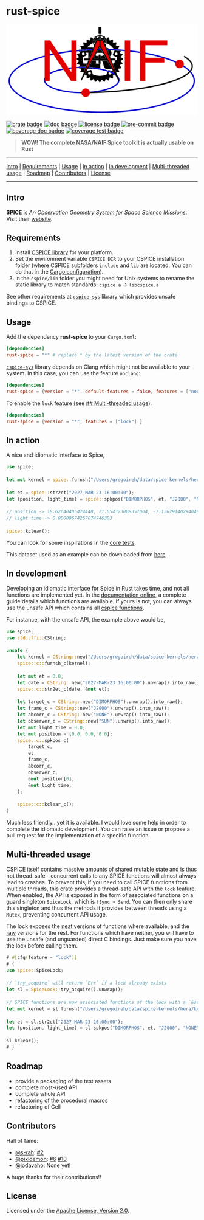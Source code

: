 # rust-spice

[![logo image]][repository link]

[![crate badge]][crate link]
[![doc badge]][doc link]
[![license badge]][license link]
[![pre-commit badge]][pre-commit link]
[![coverage doc badge]][coverage doc link]
[![coverage test badge]][coverage test link]

> **WOW! The complete NASA/NAIF Spice toolkit is actually usable on Rust**

---

[Intro](#intro) |
[Requirements](#requirements) |
[Usage](#usage) |
[In action](#in-action) |
[In development](#in-development) |
[Multi-threaded usage](#multi-threaded-usage) |
[Roadmap](#roadmap) |
[Contributors](#contributors) |
[License](#license)

---

## Intro

**SPICE** is *An Observation Geometry System for Space Science Missions*. Visit
their [website][naif link].

## Requirements

1) Install [CSPICE library][cspice install link] for your platform.
2) Set the environment variable `CSPICE_DIR` to your CSPICE installation folder
   (where CSPICE subfolders `include` and `lib` are located. You can do that in the
   [Cargo configuration][config doc]).
3) In the `cspice/lib` folder you might need for Unix systems to rename the
   static library to match standards: `cspice.a` -> `libcspice.a`

See other requirements at [`cspice-sys`][cspice-sys link] library which provides
unsafe bindings to CSPICE.

## Usage

Add the dependency **rust-spice** to your `Cargo.toml`:

```toml
[dependencies]
rust-spice = "*" # replace * by the latest version of the crate
```

[`cspice-sys`][cspice-sys link] library depends on Clang which might not be
available to your system. In this case, you can use the feature `noclang`:

```toml
[dependencies]
rust-spice = {version = "*", default-features = false, features = ["noclang"] }
```

To enable the `lock` feature (see [## Multi-threaded usage](#multi-threaded-usage)).

```toml
[dependencies]
rust-spice = {version = "*", features = ["lock"] }
```

## In action

A nice and idiomatic interface to Spice,

```rust
use spice;

let mut kernel = spice::furnsh("/Users/gregoireh/data/spice-kernels/hera/kernels/mk/hera_study_PO_EMA_2024.tm");

let et = spice::str2et("2027-MAR-23 16:00:00");
let (position, light_time) = spice::spkpos("DIMORPHOS", et, "J2000", "NONE", "SUN");

// position -> 18.62640405424448, 21.054373008357004, -7.136291402940499
// light time -> 0.00009674257074746383

spice::kclear();
```

You can look for some inspirations in the [core tests][core tests link].

This dataset used as an example can be downloaded from
[here](https://s2e2.cosmos.esa.int/bitbucket/projects/SPICE_KERNELS/repos/hera/browse).

## In development

Developing an idiomatic interface for Spice in Rust takes time, and not all
functions are implemented yet. In the [documentation online][doc link], a
complete guide details which functions are available. If yours is not, you can
always use the unsafe API which contains all [cspice functions][cspice api].

For instance, with the unsafe API, the example above would be,

```rust
use spice;
use std::ffi::CString;

unsafe {
    let kernel = CString::new("/Users/gregoireh/data/spice-kernels/hera/kernels/mk/hera_study_PO_EMA_2024.tm").unwrap().into_raw();
    spice::c::furnsh_c(kernel);

    let mut et = 0.0;
    let date = CString::new("2027-MAR-23 16:00:00").unwrap().into_raw();
    spice::c::str2et_c(date, &mut et);

    let target_c = CString::new("DIMORPHOS").unwrap().into_raw();
    let frame_c = CString::new("J2000").unwrap().into_raw();
    let abcorr_c = CString::new("NONE").unwrap().into_raw();
    let observer_c = CString::new("SUN").unwrap().into_raw();
    let mut light_time = 0.0;
    let mut position = [0.0, 0.0, 0.0];
    spice::c::spkpos_c(
        target_c,
        et,
        frame_c,
        abcorr_c,
        observer_c,
        &mut position[0],
        &mut light_time,
    );

    spice::c::kclear_c();
}
```

Much less friendly.. yet it is available. I would love some help in order to
complete the idiomatic development. You can raise an issue or propose a pull
request for the implementation of a specific function.

## Multi-threaded usage

CSPICE itself contains massive amounts of shared mutable state and is thus not
thread-safe - concurrent calls to any SPICE functions will almost always lead
to crashes. To prevent this, if you need to call SPICE functions from multiple
threads, this crate provides a thread-safe API with the `lock` feature. When
enabled, the API is exposed in the form of associated functions on a guard
singleton `SpiceLock`, which is `!Sync + Send`. You can then only share this
singleton and thus the methods it provides between threads using a `Mutex`,
preventing concurrent API usage.

The lock exposes the [neat][neat link] versions of functions where available,
and the [raw][raw link] versions for the rest. For functions which have
neither, you will have to use the unsafe (and unguarded) direct C bindings.
Just make sure you have the lock before calling them.

```rust
# #[cfg(feature = "lock")]
# {
use spice::SpiceLock;

// `try_acquire` will return `Err` if a lock already exists
let sl = SpiceLock::try_acquire().unwrap();

// SPICE functions are now associated functions of the lock with a `&self` arg
let mut kernel = sl.furnsh("/Users/gregoireh/data/spice-kernels/hera/kernels/mk/hera_study_PO_EMA_2024.tm");

let et = sl.str2et("2027-MAR-23 16:00:00");
let (position, light_time) = sl.spkpos("DIMORPHOS", et, "J2000", "NONE", "SUN");

sl.kclear();
# }
```

## Roadmap

+ provide a packaging of the test assets
+ complete most-used API
+ complete whole API
+ refactoring of the procedural macros
+ refactoring of Cell

## Contributors

Hall of fame:

+ [@s-rah][s-rah url]: [#2][PR 2]
+ [@pixldemon][pixldemon url]: [#6][PR 6] [#10][PR 10]
+ [@jodavaho][jodavaho url]: None yet!

A huge thanks for their contributions!!

## License

Licensed under the [Apache License, Version 2.0][license link].

[repository link]: https://github.com/GregoireHENRY/rust-spice
[logo image]: https://raw.githubusercontent.com/GregoireHENRY/rust-spice/main/rust-spice/rsc/img/logo_bg.png
[crate link]: https://crates.io/crates/rust-spice
[crate badge]: https://img.shields.io/crates/v/rust-spice.svg
[doc link]: https://docs.rs/rust-spice
[doc badge]: https://docs.rs/rust-spice/badge.svg
[license link]: https://raw.githubusercontent.com/GregoireHENRY/rust-spice/main/LICENSE
[license badge]: https://img.shields.io/badge/License-Apache%202.0-blue.svg
[pre-commit link]: https://pre-commit.com
[pre-commit badge]: https://img.shields.io/badge/pre--commit-enabled-brightgreen?logo=pre-commit&logoColor=white
[coverage doc badge]: https://img.shields.io/badge/Documentation-100%25-brightgreen
[coverage doc link]: https://docs.rs/crate/rust-spice
[coverage test badge]: https://img.shields.io/badge/Tests-90%25-green
[coverage test link]: https://docs.rs/crate/rust-spice
[core tests link]: https://github.com/GregoireHENRY/rust-spice/tree/main/rust-spice/tests/core/mod.rs
[naif link]: https://naif.jpl.nasa.gov/naif
[cspice api]: https://naif.jpl.nasa.gov/pub/naif/toolkit_docs/C/cspice/index.html
[cspice install link]: https://naif.jpl.nasa.gov/naif/toolkit_C.html
[cspice-sys link]: https://github.com/jacob-pro/cspice-rs/tree/master/cspice-sys
[config doc]: https://doc.rust-lang.org/cargo/reference/config.html
[raw link]: https://docs.rs/rust-spice/latest/spice/core/raw/index.html
[neat link]: https://docs.rs/rust-spice/latest/spice/core/neat/index.html

[s-rah url]: https://github.com/s-rah
[pixldemon url]: https://github.com/pixldemon
[PR 2]: https://github.com/GregoireHENRY/rust-spice/pull/2
[PR 6]: https://github.com/GregoireHENRY/rust-spice/pull/6
[PR 10]: https://github.com/GregoireHENRY/rust-spice/pull/10
[jodavaho url]: https://github.com/jodavaho
